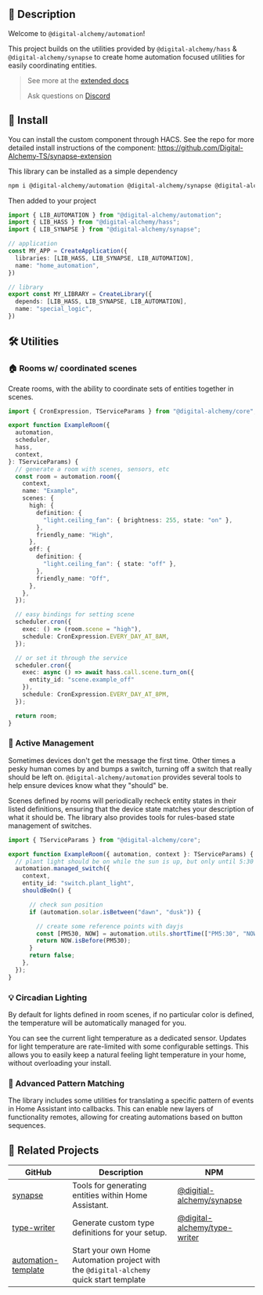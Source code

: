 ## 📘 Description

Welcome to `@digital-alchemy/automation`!

This project builds on the utilities provided by `@digital-alchemy/hass` & `@digital-alchemy/synapse` to create home automation focused utilities for easily coordinating entities.

> See more at the [extended docs](https://docs.digital-alchemy.app/02-Home-Automation/02.03-automation/%F0%9F%A7%AD-Automation-Overview)
>
> Ask questions on [Discord](https://discord.digital-alchemy.app)

## 💾 Install

You can install the custom component through HACS. See the repo for more detailed install instructions of the component: https://github.com/Digital-Alchemy-TS/synapse-extension

This library can be installed as a simple dependency
```bash
npm i @digital-alchemy/automation @digital-alchemy/synapse @digital-alchemy/hass
```

Then added to your project

```typescript
import { LIB_AUTOMATION } from "@digital-alchemy/automation";
import { LIB_HASS } from "@digital-alchemy/hass";
import { LIB_SYNAPSE } from "@digital-alchemy/synapse";

// application
const MY_APP = CreateApplication({
  libraries: [LIB_HASS, LIB_SYNAPSE, LIB_AUTOMATION],
  name: "home_automation",
})

// library
export const MY_LIBRARY = CreateLibrary({
  depends: [LIB_HASS, LIB_SYNAPSE, LIB_AUTOMATION],
  name: "special_logic",
})
```

## 🛠️ Utilities
### 🏠 Rooms w/ coordinated scenes

Create rooms, with the ability to coordinate sets of entities together in scenes.
```typescript
import { CronExpression, TServiceParams } from "@digital-alchemy/core";

export function ExampleRoom({
  automation,
  scheduler,
  hass,
  context,
}: TServiceParams) {
  // generate a room with scenes, sensors, etc
  const room = automation.room({
    context,
    name: "Example",
    scenes: {
      high: {
        definition: {
          "light.ceiling_fan": { brightness: 255, state: "on" },
        },
        friendly_name: "High",
      },
      off: {
        definition: {
          "light.ceiling_fan": { state: "off" },
        },
        friendly_name: "Off",
      },
    },
  });

  // easy bindings for setting scene
  scheduler.cron({
    exec: () => (room.scene = "high"),
    schedule: CronExpression.EVERY_DAY_AT_8AM,
  });

  // or set it through the service
  scheduler.cron({
    exec: async () => await hass.call.scene.turn_on({
      entity_id: "scene.example_off"
    }),
    schedule: CronExpression.EVERY_DAY_AT_8PM,
  });

  return room;
}
```
### 🔧 Active Management

Sometimes devices don't get the message the first time. Other times a pesky human comes by and bumps a switch, turning off a switch that really should be left on. `@digital-alchemy/automation` provides several tools to help ensure devices know what they "should" be.

Scenes defined by rooms will periodically recheck entity states in their listed definitions, ensuring that the device state matches your description of what it should be. The library also provides tools for rules-based state management of switches.

```typescript
import { TServiceParams } from "@digital-alchemy/core";

export function ExampleRoom({ automation, context }: TServiceParams) {
  // plant light should be on while the sun is up, but only until 5:30 PM
  automation.managed_switch({
    context,
    entity_id: "switch.plant_light",
    shouldBeOn() {

      // check sun position
      if (automation.solar.isBetween("dawn", "dusk")) {

        // create some reference points with dayjs
        const [PM530, NOW] = automation.utils.shortTime(["PM5:30", "NOW"]);
        return NOW.isBefore(PM530);
      }
      return false;
    },
  });
}
```
### 💡 Circadian Lighting

By default for lights defined in room scenes, if no particular color is defined, the temperature will be automatically managed for you.

You can see the current light temperature as a dedicated sensor. Updates for light temperature are rate-limited with some configurable settings. This allows you to easily keep a natural feeling light temperature in your home, without overloading your install.

### 🧩 Advanced Pattern Matching

The library includes some utilities for translating a specific pattern of events in Home Assistant into callbacks. This can enable new layers of functionality remotes, allowing for creating automations based on button sequences.

## 🤝 Related Projects

| GitHub                                                              | Description                                                                             | NPM                                                                                      |
| ------------------------------------------------------------------- | --------------------------------------------------------------------------------------- | ---------------------------------------------------------------------------------------- |
| [synapse](https://github.com/Digital-Alchemy-TS/synapse)            | Tools for generating entities within Home Assistant.                                    | [@digitial-alchemy/synapse](https://www.npmjs.com/package/@digital-alchemy/synapse)      |
| [type-writer](https://github.com/Digital-Alchemy-TS/terminal)       | Generate custom type definitions for your setup.                                        | [@digital-alchemy/type-writer](https://www.npmjs.com/package/@digital-alchemy/terminal)  |
| [automation-template](https://github.com/Digital-Alchemy-TS/gotify) | Start your own Home Automation project with the `@digital-alchemy` quick start template |                                                                                          |
